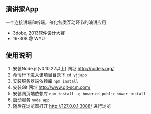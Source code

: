 ﻿## 演讲家App
一个连接讲端和听端，催化各类互动环节的演讲应用
- 3dobe, 2013软件设计大赛
- 16-308 @ WYU

## 使用说明
1. 安装Node.js(v0.10.22以上) 网址 http://nodejs.org/
2. 命令行下进入该项目目录下
		`cd yjjapp`
3. 安装服务器端依赖库
		`npm install`
4. 安装Git 网址 http://www.git-scm.com/
5. 安装网页端依赖库
		`npm install -g bower`
		`cd public`
		`bower install`
6. 启动服务
		`node app`
7. 随后在浏览器打开 http://127.0.0.1:3088/ 进行浏览